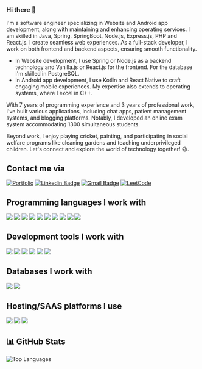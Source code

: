 ### Hi there 👋
I'm a software engineer specializing in Website and Android app development, along with maintaining and enhancing operating services. I am skilled in Java, Spring, SpringBoot, Node.js, Express.js, PHP and React.js. I create seamless web experiences. As a full-stack developer, I work on both frontend and backend aspects, ensuring smooth functionality.

- In Website development, I use Spring or Node.js as a backend technology and Vanilla.js or React.js for the frontend. For the database I'm skilled in PostgreSQL. 
- In Android app development, I use Kotlin and React Native to craft engaging mobile experiences. My expertise also extends to operating systems, where I excel in C++.

With 7 years of programming experience and 3 years of professional work, I've built various applications, including chat apps, patient management systems, and blogging platforms. Notably, I developed an online exam system accommodating 1300 simultaneous students.

Beyond work, I enjoy playing cricket, painting, and participating in social welfare programs like cleaning gardens and teaching underprivileged children. Let's connect and explore the world of technology together! :smiley:. 
<!--
**Kelta-King/Kelta-King** is a ✨ _special_ ✨ repository because its `README.md` (this file) appears on your GitHub profile.
-->
## Contact me via
[![Portfolio](https://img.shields.io/badge/Kushang_Shah-%23000000.svg?style=for-the-badge&logo=firefox&logoColor=#FF7139)](https://kelta-king.github.io/)
[![Linkedin Badge](https://img.shields.io/badge/-LinkedIn-blue?style=for-the-badge&logo=Linkedin&logoColor=white&link=https://in.linkedin.com/in/kushang-shah-85a250181)](https://in.linkedin.com/in/kushang-shah-85a250181)
[![Gmail Badge](https://img.shields.io/badge/-Gmail-c14438?style=for-the-badge&logo=Gmail&logoColor=white&link=mailto:webdeveloperkelta@gmail.com)](mailto:webdeveloperkelta@gmail.com)
[![LeetCode](https://img.shields.io/badge/LeetCode-000000?style=for-the-badge&logo=LeetCode&logoColor=#d16c06&link=https://leetcode.com/KushangShah/)](https://leetcode.com/KushangShah/)

## Programming languages I work with

![](https://img.shields.io/badge/Code-NodeJS-informational?style=for-the-badge&logo=node.js&color=3C873A)
![](https://img.shields.io/badge/Code-Java-informational?style=for-the-badge&logo=openjdk&color=red)
![](https://img.shields.io/badge/Code-JavaScript-informational?style=for-the-badge&logo=javascript&color=yellow)
![](https://img.shields.io/badge/Code-express-informational?style=for-the-badge&logo=express&color=white)
![](https://img.shields.io/badge/Code-c++-informational?style=for-the-badge&logo=c%2B%2B&color=%2300599C)
![](https://img.shields.io/badge/Code-php-informational?style=for-the-badge&logo=php&color=787CB5)
![](https://img.shields.io/badge/Code-ReactJS-informational?style=for-the-badge&logo=react&color=61dbfb)
![](https://img.shields.io/badge/Code-react_native-informational?style=for-the-badge&logo=react&color=%2320232a)
![](https://img.shields.io/badge/Code-SpringBoot-informational?style=for-the-badge&logo=spring&color=6DB33F)
![](https://img.shields.io/badge/Code-Django-informational?style=for-the-badge&logo=django&color=092e20)

## Development tools I work with
![](https://img.shields.io/badge/Tools-Git-informational?style=for-the-badge&logo=git&logoColor=white&color=2bbc8a)
![](https://img.shields.io/badge/Tools-Github-informational?style=for-the-badge&logo=github&logoColor=white&color=black)
![](https://img.shields.io/badge/Tools-PERFORCE-informational?style=for-the-badge&logo=PERFORCE&logoColor=white&color=00AEEF)
![](https://img.shields.io/badge/API-Postman-informational?style=for-the-badge&logo=postman&logoColor=white&color=FF6C37)
![](https://img.shields.io/badge/Testing-jest-informational?style=for-the-badge&logo=jest&logoColor=white&color=%23C21325)
![](https://img.shields.io/badge/Package-NPM-informational?style=for-the-badge&logo=NPM&logoColor=white&color=%23CB3837)

## Databases I work with
![](https://img.shields.io/badge/Database-MySQL-informational?style=for-the-badge&logo=mysql&logoColor=white&color=f29111)
![](https://img.shields.io/badge/Database-postgres-informational?style=for-the-badge&logo=postgresql&logoColor=white&color=%23316192)

## Hosting/SAAS platforms I use
![](https://img.shields.io/badge/Hosting-github%20pages-informational?style=for-the-badge&logo=github&logoColor=white&color=121013)
![](https://img.shields.io/badge/Hosting-heroku-informational?style=for-the-badge&logo=heroku&logoColor=white&color=%23430098)
![](https://img.shields.io/badge/Hosting-Render-informational?style=for-the-badge&logo=Render&logoColor=white&color=%46E3B7)

## 📊 GitHub Stats

![Top Languages](https://github-readme-stats.vercel.app/api/top-langs/?username=Kelta-King&layout=compact&theme=radical)
